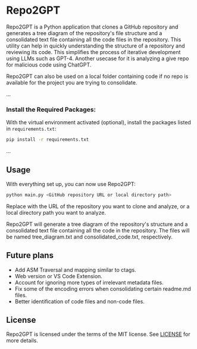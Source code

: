 # Repo2GPT
Repo2GPT is a Python application that clones a GitHub repository and generates a tree diagram of the repository's file structure and a consolidated text file containing all the code files in the repository. This utility can help in quickly understanding the structure of a repository and reviewing its code. This simplifies the process of iterative development using LLMs such as GPT-4. Another usecase for it is analyzing a give repo for malicious code using ChatGPT. 

Repo2GPT can also be used on a local folder containing code if no repo is available for the project you are trying to consolidate. 

...

### Install the Required Packages:

With the virtual environment activated (optional), install the packages listed in `requirements.txt`:

```bash
pip install -r requirements.txt
```

...

## Usage

With everything set up, you can now use Repo2GPT:

```bash
python main.py <GitHub repository URL or local directory path>
```

Replace <GitHub repository URL or local directory path> with the URL of the repository you want to clone and analyze, or a local directory path you want to analyze.

Repo2GPT will generate a tree diagram of the repository's structure and a consolidated text file containing all the code in the repository. The files will be named tree_diagram.txt and consolidated_code.txt, respectively.

## Future plans

* Add ASM Traversal and mapping similar to ctags.
* Web version or VS Code Extension.
* Account for ignoring more types of irrelevant metadata files.
* Fix some of the encoding errors when consolidating certain readme.md files.
* Better identification of code files and non-code files.

## License

Repo2GPT is licensed under the terms of the MIT license. See [LICENSE](LICENSE) for more details.
